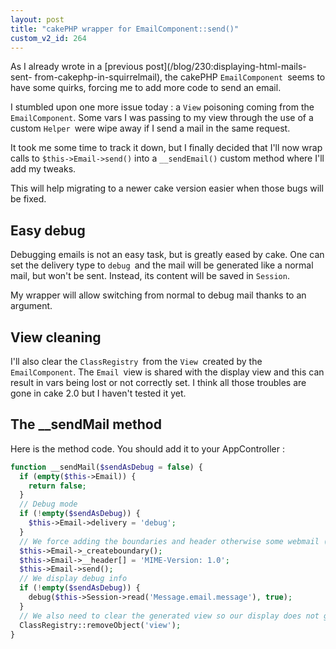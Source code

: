 ```yaml
---
layout: post
title: "cakePHP wrapper for EmailComponent::send()"
custom_v2_id: 264
---
```


As I already wrote in a [previous post](/blog/230:displaying-html-mails-sent-
from-cakephp-in-squirrelmail), the cakePHP `EmailComponent `seems to have some
quirks, forcing me to add more code to send an email.

I stumbled upon one more issue today : a `View` poisoning coming from the
`EmailComponent`. Some vars I was passing to my view through the use of a
custom `Helper `were wipe away if I send a mail in the same request.

It took me some time to track it down, but I finally decided that I'll now
wrap calls to `$this->Email->send()` into a `__sendEmail()` custom method
where I'll add my tweaks.

This will help migrating to a newer cake version easier when those bugs will
be fixed.

## Easy debug

Debugging emails is not an easy task, but is greatly eased by cake. One can
set the delivery type to `debug `and the mail will be generated like a normal
mail, but won't be sent. Instead, its content will be saved in `Session`.

My wrapper will allow switching from normal to debug mail thanks to an
argument.

## View cleaning

I'll also clear the `ClassRegistry `from the `View `created by the
`EmailComponent`. The `Email `view is shared with the display view and this
can result in vars being lost or not correctly set. I think all those troubles
are gone in cake 2.0 but I haven't tested it yet.

## The __sendMail method

Here is the method code. You should add it to your AppController :

    
```php
function __sendMail($sendAsDebug = false) {  
  if (empty($this->Email)) {  
    return false;  
  }  
  // Debug mode  
  if (!empty($sendAsDebug)) {  
    $this->Email->delivery = 'debug';  
  }  
  // We force adding the boundaries and header otherwise some webmail (like SquirelMail) won't correctly display them  
  $this->Email->_createboundary();  
  $this->Email->__header[] = 'MIME-Version: 1.0';  
  $this->Email->send();  
  // We display debug info  
  if (!empty($sendAsDebug)) {  
    debug($this->Session->read('Message.email.message'), true);  
  }  
  // We also need to clear the generated view so our display does not get poisoned by the Email display  
  ClassRegistry::removeObject('view');  
}
```

